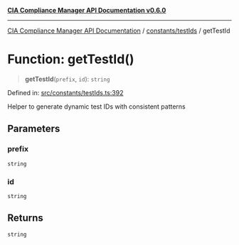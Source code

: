 [**CIA Compliance Manager API Documentation v0.6.0**](../../../README.md)

***

[CIA Compliance Manager API Documentation](../../../modules.md) / [constants/testIds](../README.md) / getTestId

# Function: getTestId()

> **getTestId**(`prefix`, `id`): `string`

Defined in: [src/constants/testIds.ts:392](https://github.com/Hack23/cia-compliance-manager/blob/ca083b463223765b22422b66b3a43930241849bd/src/constants/testIds.ts#L392)

Helper to generate dynamic test IDs with consistent patterns

## Parameters

### prefix

`string`

### id

`string`

## Returns

`string`
